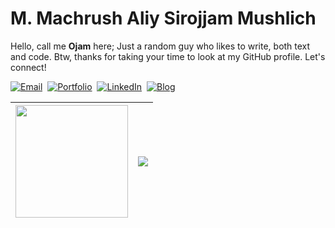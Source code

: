 # M. Machrush Aliy Sirojjam Mushlich
<!--
Hello, call me <b>Ojam</b> here; Back-end Engineer at [PT BFI Finance Indonesia Tbk](https://bfi.co.id). Sometimes called as writer, 'cause I love to write both text and code. Since I work at this company I rarely open this account, cause I use company account, [@ojam-bfi](https://github.com/ojam-bfi). Btw, thanks for taking your time to look at my GitHub profile.
-->
Hello, call me <b>Ojam</b> here; Just a random guy who likes to write, both text and code. Btw, thanks for taking your time to look at my GitHub profile.
Let's connect!

[![Email](https://img.shields.io/badge/jampirojam@gmail.com-D14836?style=for-the-badge&logo=gmail&logoColor=white)](mailto:jampirojam@gmail.com)&nbsp;
[![Portfolio](https://img.shields.io/badge/Portfolio-%23000000.svg?style=for-the-badge&logo=firefox&logoColor=#FF7139)](https://jampirojam.blogspot.com)&nbsp;
[![LinkedIn](https://img.shields.io/badge/linkedin-%230077B5.svg?style=for-the-badge&logo=linkedin&logoColor=white)](https://www.linkedin.com/in/jampirojam/)&nbsp;
[![Blog](https://img.shields.io/badge/Blogger-FF5722?style=for-the-badge&logo=blogger&logoColor=white)](https://brojamz.blogspot.com)


|  <img height="180em" src="https://github-readme-stats-eight-theta.vercel.app/api?username=jampirojam&show_icons=true&title_color=000389&text_color=000389&icon_color=000389&theme=buefy&include_all_commits=true&count_private=true"/> | <a href="#"><img align="center" src="https://github-readme-stats.vercel.app/api/top-langs/?username=jampirojam&layout=compact&theme=buefy&hide_border=true&langs_count=10&hide_progress=true&title_color=000389&text_color=000389&icon_color=000389" /></a> |
| ------------- | ------------- |
<!--
### Github Statistics
<p align="justify">
 <img height="180em" src="https://github-readme-stats-eight-theta.vercel.app/api?username=jampirojam&show_icons=true&title_color=61dafb&text_color=ffffff&icon_color=61dafb&bg_color=20232a&theme=algolia&include_all_commits=true&count_private=true"/>
 <img height="180em" src="https://github-readme-streak-stats.herokuapp.com/?user=jampirojam&theme=react&border=61dafb&hide_border=true&title_color=61dafb&text_color=ffffff&icon_color=61dafb&bg_color=20232a" alt="jampirojam"/>
 <img align="left" width="100%" height="180em" src="https://github-readme-stats-eight-theta.vercel.app/api/top-langs/?username=jampirojam&layout=compact&langs_count=8&theme=algolia&title_color=61dafb&text_color=ffffff&icon_color=61dafb&bg_color=20232a"/>
</p>
-->

